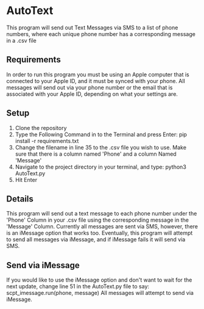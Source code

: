 # AutoText
This program will send out Text Messages via SMS to a list of phone numbers, where each unique phone number has a corresponding message in a .csv file

## Requirements
In order to run this program you must be using an Apple computer that is connected to your Apple ID, and it must be synced with your phone. All messages will send out via your phone number or the email that is associated with your Apple ID, depending on what your settings are.

## Setup
1) Clone the repository
2) Type the Following Command in to the Terminal and press Enter: pip install -r requirements.txt
3) Change the filename in line 35 to the .csv file you wish to use. Make sure that there is a column named 'Phone' and a column Named 'Message'
4) Navigate to the project directory in your terminal, and type: python3 AutoText.py
5) Hit Enter

## Details
This program will send out a text message to each phone number under the 'Phone' Column in your .csv file using the corresponding message in the 'Message' Column.
Currently all messages are sent via SMS, however, there is an iMessage option that works too. Eventually, this program will attempt to send all messages via iMessage, and if iMessage fails it will send via SMS.

## Send via iMessage
If you would like to use the iMessage option and don't want to wait for the next update, change line 51 in the AutoText.py file to say: scpt_imessage.run(phone, message)
All messages will attempt to send via iMessage.

